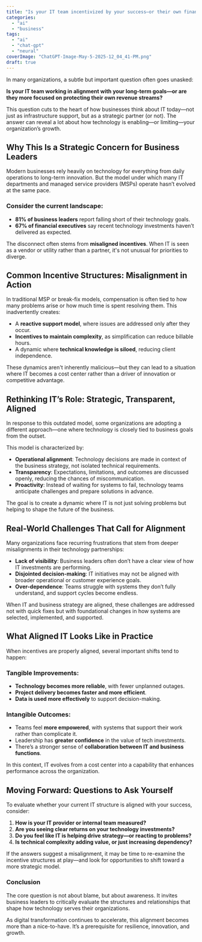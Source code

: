 ```yaml
---
title: "Is your IT team incentivized by your success—or their own financial agenda?"
categories: 
  - "ai"
  - "business"
tags: 
  - "ai"
  - "chat-gpt"
  - "neural"
coverImage: "ChatGPT-Image-May-5-2025-12_04_41-PM.png"
draft: true
---
```


In many organizations, a subtle but important question often goes unasked:

**Is your IT team working in alignment with your long-term goals—or are they more focused on protecting their own revenue streams?**

This question cuts to the heart of how businesses think about IT today—not just as infrastructure support, but as a strategic partner (or not). The answer can reveal a lot about how technology is enabling—or limiting—your organization’s growth.

## Why This Is a Strategic Concern for Business Leaders

Modern businesses rely heavily on technology for everything from daily operations to long-term innovation. But the model under which many IT departments and managed service providers (MSPs) operate hasn’t evolved at the same pace.

### Consider the current landscape:

- **81% of business leaders** report falling short of their technology goals.
- **67% of financial executives** say recent technology investments haven’t delivered as expected.

The disconnect often stems from **misaligned incentives**. When IT is seen as a vendor or utility rather than a partner, it's not unusual for priorities to diverge.

## Common Incentive Structures: Misalignment in Action

In traditional MSP or break-fix models, compensation is often tied to how many problems arise or how much time is spent resolving them. This inadvertently creates:

- A **reactive support model**, where issues are addressed only after they occur.
- **Incentives to maintain complexity**, as simplification can reduce billable hours.
- A dynamic where **technical knowledge is siloed**, reducing client independence.

These dynamics aren't inherently malicious—but they can lead to a situation where IT becomes a cost center rather than a driver of innovation or competitive advantage.

## Rethinking IT’s Role: Strategic, Transparent, Aligned

In response to this outdated model, some organizations are adopting a different approach—one where technology is closely tied to business goals from the outset.

This model is characterized by:

- **Operational alignment**: Technology decisions are made in context of the business strategy, not isolated technical requirements.
- **Transparency**: Expectations, limitations, and outcomes are discussed openly, reducing the chances of miscommunication.
- **Proactivity**: Instead of waiting for systems to fail, technology teams anticipate challenges and prepare solutions in advance.

The goal is to create a dynamic where IT is not just solving problems but helping to shape the future of the business.

## Real-World Challenges That Call for Alignment

Many organizations face recurring frustrations that stem from deeper misalignments in their technology partnerships:

- **Lack of visibility**: Business leaders often don’t have a clear view of how IT investments are performing.
- **Disjointed decision-making**: IT initiatives may not be aligned with broader operational or customer experience goals.
- **Over-dependence**: Teams struggle with systems they don’t fully understand, and support cycles become endless.

When IT and business strategy are aligned, these challenges are addressed not with quick fixes but with foundational changes in how systems are selected, implemented, and supported.

## What Aligned IT Looks Like in Practice

When incentives are properly aligned, several important shifts tend to happen:

### Tangible Improvements:

- **Technology becomes more reliable**, with fewer unplanned outages.
- **Project delivery becomes faster and more efficient**.
- **Data is used more effectively** to support decision-making.

### Intangible Outcomes:

- Teams feel **more empowered**, with systems that support their work rather than complicate it.
- Leadership has **greater confidence** in the value of tech investments.
- There’s a stronger sense of **collaboration between IT and business functions**.

In this context, IT evolves from a cost center into a capability that enhances performance across the organization.

## Moving Forward: Questions to Ask Yourself

To evaluate whether your current IT structure is aligned with your success, consider:

1. **How is your IT provider or internal team measured?**
2. **Are you seeing clear returns on your technology investments?**
3. **Do you feel like IT is helping drive strategy—or reacting to problems?**
4. **Is technical complexity adding value, or just increasing dependency?**

If the answers suggest a misalignment, it may be time to re-examine the incentive structures at play—and look for opportunities to shift toward a more strategic model.

### Conclusion

The core question is not about blame, but about awareness. It invites business leaders to critically evaluate the structures and relationships that shape how technology serves their organizations.

As digital transformation continues to accelerate, this alignment becomes more than a nice-to-have. It’s a prerequisite for resilience, innovation, and growth.
